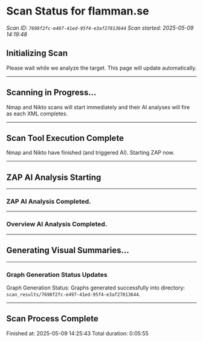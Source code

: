 # Scan Status for flamman.se

*Scan ID: `7698f2fc-e497-41ed-95f4-e3af27813644`*
*Scan started: 2025-05-09 14:19:48*

## Initializing Scan

Please wait while we analyze the target. This page will update automatically.

---

## Scanning in Progress...

Nmap and Nikto scans will start immediately and their AI analyses will fire as each XML completes.

---

## Scan Tool Execution Complete

Nmap and Nikto have finished (and triggered AI). Starting ZAP now.

---

## ZAP AI Analysis Starting

---

### ZAP AI Analysis Completed.

---

### Overview AI Analysis Completed.

---

## Generating Visual Summaries...

---

### Graph Generation Status Updates

Graph Generation Status: Graphs generated successfully into directory: `scan_results/7698f2fc-e497-41ed-95f4-e3af27813644`.

---

## Scan Process Complete

Finished at: 2025-05-09 14:25:43
Total duration: 0:05:55

